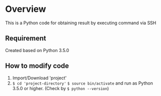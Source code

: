 # Overview
This is a Python code for obtaining result by executing command via SSH

## Requirement
Created based on Python 3.5.0

## How to modify code
1. Import/Download 'project'
2. ```$ cd 'project-directory'```
   ```$ source bin/activate```
   and run as Python 3.5.0 or higher.
   (Check by ```$ python --version```)
